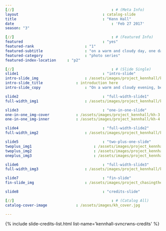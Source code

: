 ```yaml
---
[//] 											: # (Meta Info)
layout 										: catalog-slide
title 										: "Kenn Hall"
date 											: 'Feb 27 2017'
season: "3"

[//] 											: # (Featured Info)
featured 									: "yes"
featured-rank 						: "1"
featured-subtitle					: "on a warm and cloudy day, one day before rain poured from the clouds"
featured-category					: "photo series"
featured-index-location		: "p2"

[//]											: # (Slide Single)
slide1 										: "intro-slide"
intro-slide_img						: /assets/images/project_kennhall/kh-1.jpg
intro-slide_title 				: introduction here
intro-slide_copy 					: "On a warm and cloudy evening, before the rain poured out of the clouds, the sky was a bright, beautiful orange with shadows of green - a rainbow before the storm. Featuring Chavon and her kimono."

slide2 										: "full-width-slide1"
full-width_img1 					: /assets/images/project_kennhall/kh-2.jpg

slide3 										: "one-in-one-slide"
one-in-one_img-cover 			: /assets/images/project_kennhall/kh-3.jpg
one-in-one_img-inner 			: /assets/images/project_kennhall/kh-4.jpg

slide4 										: "full-width-slide2"
full-width_img2 					: /assets/images/project_kennhall/kh-5.jpg

slide5 										: "two-plus-one-slide"
twoplus_img1 							: /assets/images/project_kennhall/kh-6.jpg
twoplus_img2 							: /assets/images/project_kennhall/kh-7.jpg
oneplus_img3 							: /assets/images/project_kennhall/kh-6.jpg

slide6 										: "full-width-slide3"
full-width_img3 					: /assets/images/project_kennhall/kh-8.jpg

slide7	 									: "fin-slide"
fin-slide_img 						: /assets/images/project_chasingtheorangesky/ctos-9.jpg

slide8 										: "credits-slide"

[//] 											: # (Catalog All)
catalog-cover-image				: /assets/images/kh_cover.jpg

---
```



<!-- Credits -->
{% include slide-credits-list.html list-name='kennhall-svncrwns-credits' %}
<!-- #Credits -->
